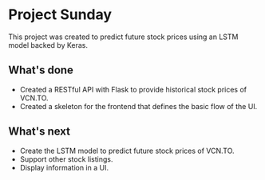 # Project Sunday

This project was created to predict future stock prices using an LSTM model backed by Keras.

## What's done

- Created a RESTful API with Flask to provide historical stock prices of VCN.TO.
- Created a skeleton for the frontend that defines the basic flow of the UI.

## What's next

- Create the LSTM model to predict future stock prices of VCN.TO.
- Support other stock listings.
- Display information in a UI.
